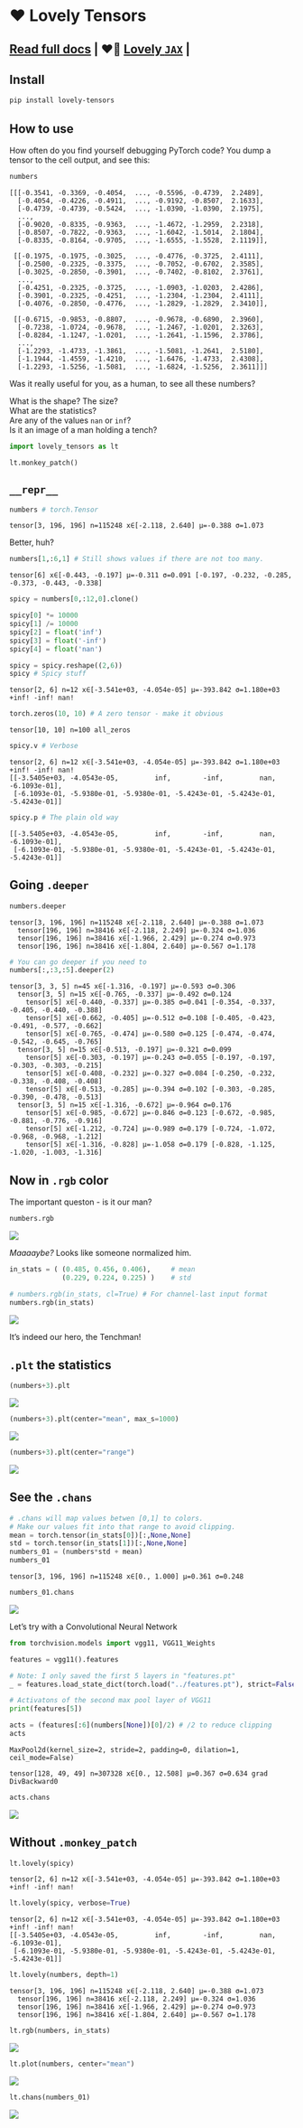 ❤️ Lovely Tensors
================

<!-- WARNING: THIS FILE WAS AUTOGENERATED! DO NOT EDIT! -->

## [Read full docs](https://xl0.github.io/lovely-tensors) \| ❤️‍🔥 [Lovely `JAX`](https://xl0.github.io/lovely-jax) \|

## Install

``` sh
pip install lovely-tensors
```

## How to use

How often do you find yourself debugging PyTorch code? You dump a tensor
to the cell output, and see this:

``` python
numbers
```

    [[[-0.3541, -0.3369, -0.4054,  ..., -0.5596, -0.4739,  2.2489],
      [-0.4054, -0.4226, -0.4911,  ..., -0.9192, -0.8507,  2.1633],
      [-0.4739, -0.4739, -0.5424,  ..., -1.0390, -1.0390,  2.1975],
      ...,
      [-0.9020, -0.8335, -0.9363,  ..., -1.4672, -1.2959,  2.2318],
      [-0.8507, -0.7822, -0.9363,  ..., -1.6042, -1.5014,  2.1804],
      [-0.8335, -0.8164, -0.9705,  ..., -1.6555, -1.5528,  2.1119]],

     [[-0.1975, -0.1975, -0.3025,  ..., -0.4776, -0.3725,  2.4111],
      [-0.2500, -0.2325, -0.3375,  ..., -0.7052, -0.6702,  2.3585],
      [-0.3025, -0.2850, -0.3901,  ..., -0.7402, -0.8102,  2.3761],
      ...,
      [-0.4251, -0.2325, -0.3725,  ..., -1.0903, -1.0203,  2.4286],
      [-0.3901, -0.2325, -0.4251,  ..., -1.2304, -1.2304,  2.4111],
      [-0.4076, -0.2850, -0.4776,  ..., -1.2829, -1.2829,  2.3410]],

     [[-0.6715, -0.9853, -0.8807,  ..., -0.9678, -0.6890,  2.3960],
      [-0.7238, -1.0724, -0.9678,  ..., -1.2467, -1.0201,  2.3263],
      [-0.8284, -1.1247, -1.0201,  ..., -1.2641, -1.1596,  2.3786],
      ...,
      [-1.2293, -1.4733, -1.3861,  ..., -1.5081, -1.2641,  2.5180],
      [-1.1944, -1.4559, -1.4210,  ..., -1.6476, -1.4733,  2.4308],
      [-1.2293, -1.5256, -1.5081,  ..., -1.6824, -1.5256,  2.3611]]]

Was it really useful for you, as a human, to see all these numbers?

What is the shape? The size?  
What are the statistics?  
Are any of the values `nan` or `inf`?  
Is it an image of a man holding a tench?

``` python
import lovely_tensors as lt
```

``` python
lt.monkey_patch()
```

## `__repr__`

``` python
numbers # torch.Tensor
```

    tensor[3, 196, 196] n=115248 x∈[-2.118, 2.640] μ=-0.388 σ=1.073

Better, huh?

``` python
numbers[1,:6,1] # Still shows values if there are not too many.
```

    tensor[6] x∈[-0.443, -0.197] μ=-0.311 σ=0.091 [-0.197, -0.232, -0.285, -0.373, -0.443, -0.338]

``` python
spicy = numbers[0,:12,0].clone()

spicy[0] *= 10000
spicy[1] /= 10000
spicy[2] = float('inf')
spicy[3] = float('-inf')
spicy[4] = float('nan')

spicy = spicy.reshape((2,6))
spicy # Spicy stuff
```

    tensor[2, 6] n=12 x∈[-3.541e+03, -4.054e-05] μ=-393.842 σ=1.180e+03 +inf! -inf! nan!

``` python
torch.zeros(10, 10) # A zero tensor - make it obvious
```

    tensor[10, 10] n=100 all_zeros

``` python
spicy.v # Verbose
```

    tensor[2, 6] n=12 x∈[-3.541e+03, -4.054e-05] μ=-393.842 σ=1.180e+03 +inf! -inf! nan!
    [[-3.5405e+03, -4.0543e-05,         inf,        -inf,         nan, -6.1093e-01],
     [-6.1093e-01, -5.9380e-01, -5.9380e-01, -5.4243e-01, -5.4243e-01, -5.4243e-01]]

``` python
spicy.p # The plain old way
```

    [[-3.5405e+03, -4.0543e-05,         inf,        -inf,         nan, -6.1093e-01],
     [-6.1093e-01, -5.9380e-01, -5.9380e-01, -5.4243e-01, -5.4243e-01, -5.4243e-01]]

## Going `.deeper`

``` python
numbers.deeper
```

    tensor[3, 196, 196] n=115248 x∈[-2.118, 2.640] μ=-0.388 σ=1.073
      tensor[196, 196] n=38416 x∈[-2.118, 2.249] μ=-0.324 σ=1.036
      tensor[196, 196] n=38416 x∈[-1.966, 2.429] μ=-0.274 σ=0.973
      tensor[196, 196] n=38416 x∈[-1.804, 2.640] μ=-0.567 σ=1.178

``` python
# You can go deeper if you need to
numbers[:,:3,:5].deeper(2)
```

    tensor[3, 3, 5] n=45 x∈[-1.316, -0.197] μ=-0.593 σ=0.306
      tensor[3, 5] n=15 x∈[-0.765, -0.337] μ=-0.492 σ=0.124
        tensor[5] x∈[-0.440, -0.337] μ=-0.385 σ=0.041 [-0.354, -0.337, -0.405, -0.440, -0.388]
        tensor[5] x∈[-0.662, -0.405] μ=-0.512 σ=0.108 [-0.405, -0.423, -0.491, -0.577, -0.662]
        tensor[5] x∈[-0.765, -0.474] μ=-0.580 σ=0.125 [-0.474, -0.474, -0.542, -0.645, -0.765]
      tensor[3, 5] n=15 x∈[-0.513, -0.197] μ=-0.321 σ=0.099
        tensor[5] x∈[-0.303, -0.197] μ=-0.243 σ=0.055 [-0.197, -0.197, -0.303, -0.303, -0.215]
        tensor[5] x∈[-0.408, -0.232] μ=-0.327 σ=0.084 [-0.250, -0.232, -0.338, -0.408, -0.408]
        tensor[5] x∈[-0.513, -0.285] μ=-0.394 σ=0.102 [-0.303, -0.285, -0.390, -0.478, -0.513]
      tensor[3, 5] n=15 x∈[-1.316, -0.672] μ=-0.964 σ=0.176
        tensor[5] x∈[-0.985, -0.672] μ=-0.846 σ=0.123 [-0.672, -0.985, -0.881, -0.776, -0.916]
        tensor[5] x∈[-1.212, -0.724] μ=-0.989 σ=0.179 [-0.724, -1.072, -0.968, -0.968, -1.212]
        tensor[5] x∈[-1.316, -0.828] μ=-1.058 σ=0.179 [-0.828, -1.125, -1.020, -1.003, -1.316]

## Now in `.rgb` color

The important queston - is it our man?

``` python
numbers.rgb
```

![](index_files/figure-gfm/cell-13-output-1.png)

*Maaaaybe?* Looks like someone normalized him.

``` python
in_stats = ( (0.485, 0.456, 0.406),     # mean 
             (0.229, 0.224, 0.225) )    # std

# numbers.rgb(in_stats, cl=True) # For channel-last input format
numbers.rgb(in_stats)
```

![](index_files/figure-gfm/cell-14-output-1.png)

It’s indeed our hero, the Tenchman!

## `.plt` the statistics

``` python
(numbers+3).plt
```

![](index_files/figure-gfm/cell-15-output-1.png)

``` python
(numbers+3).plt(center="mean", max_s=1000)
```

![](index_files/figure-gfm/cell-16-output-1.png)

``` python
(numbers+3).plt(center="range")
```

![](index_files/figure-gfm/cell-17-output-1.png)

## See the `.chans`

``` python
# .chans will map values betwen [0,1] to colors.
# Make our values fit into that range to avoid clipping.
mean = torch.tensor(in_stats[0])[:,None,None]
std = torch.tensor(in_stats[1])[:,None,None]
numbers_01 = (numbers*std + mean)
numbers_01
```

    tensor[3, 196, 196] n=115248 x∈[0., 1.000] μ=0.361 σ=0.248

``` python
numbers_01.chans
```

![](index_files/figure-gfm/cell-19-output-1.png)

Let’s try with a Convolutional Neural Network

``` python
from torchvision.models import vgg11, VGG11_Weights
```

``` python
features = vgg11().features

# Note: I only saved the first 5 layers in "features.pt"
_ = features.load_state_dict(torch.load("../features.pt"), strict=False)
```

``` python
# Activatons of the second max pool layer of VGG11
print(features[5])

acts = (features[:6](numbers[None])[0]/2) # /2 to reduce clipping
acts
```

    MaxPool2d(kernel_size=2, stride=2, padding=0, dilation=1, ceil_mode=False)

    tensor[128, 49, 49] n=307328 x∈[0., 12.508] μ=0.367 σ=0.634 grad DivBackward0

``` python
acts.chans
```

![](index_files/figure-gfm/cell-23-output-1.png)

## Without `.monkey_patch`

``` python
lt.lovely(spicy)
```

    tensor[2, 6] n=12 x∈[-3.541e+03, -4.054e-05] μ=-393.842 σ=1.180e+03 +inf! -inf! nan!

``` python
lt.lovely(spicy, verbose=True)
```

    tensor[2, 6] n=12 x∈[-3.541e+03, -4.054e-05] μ=-393.842 σ=1.180e+03 +inf! -inf! nan!
    [[-3.5405e+03, -4.0543e-05,         inf,        -inf,         nan, -6.1093e-01],
     [-6.1093e-01, -5.9380e-01, -5.9380e-01, -5.4243e-01, -5.4243e-01, -5.4243e-01]]

``` python
lt.lovely(numbers, depth=1)
```

    tensor[3, 196, 196] n=115248 x∈[-2.118, 2.640] μ=-0.388 σ=1.073
      tensor[196, 196] n=38416 x∈[-2.118, 2.249] μ=-0.324 σ=1.036
      tensor[196, 196] n=38416 x∈[-1.966, 2.429] μ=-0.274 σ=0.973
      tensor[196, 196] n=38416 x∈[-1.804, 2.640] μ=-0.567 σ=1.178

``` python
lt.rgb(numbers, in_stats)
```

![](index_files/figure-gfm/cell-27-output-1.png)

``` python
lt.plot(numbers, center="mean")
```

![](index_files/figure-gfm/cell-28-output-1.png)

``` python
lt.chans(numbers_01)
```

![](index_files/figure-gfm/cell-29-output-1.png)
